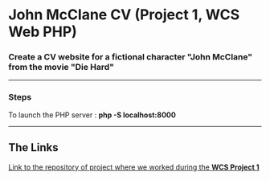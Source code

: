 <h1>John McClane CV (Project 1, WCS Web PHP)</h1>

### Create a CV website for a fictional character "John McClane" from the movie "Die Hard"


---

### Steps

To launch the PHP server : <b>php -S localhost:8000</b>

---

## The Links

<a href="https://github.com/wonecode/Projet-1-WCS">Link to the repository of project where we worked during the <b>WCS Project 1</b></a>

